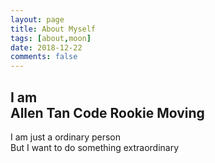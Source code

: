 ```yaml
---
layout: page
title: About Myself
tags: [about,moon]
date: 2018-12-22
comments: false
---
```


<link href="/assets/css/typed.css" rel="stylesheet">

<!-- typed start-->
<div id="home" class="tab-pane fade in active">
<div class="home-content">
    <div role="home-title">
    <h2>I am
        <div id="typed-strings"><span>Allen Tan</span> <span>Code Rookie</span> <span>Moving</span></div>
        <span id="typed" style="white-space:pre;"></span></h2>
    </div>
    <p>I am just a ordinary person<br/>
    But I want to do something extraordinary
    </p>
</div>
<div id="countdown"></div>
</div>  
<!-- typed end -->
<script src="/assets/js/jquery.min.js" type="text/javascript"></script>
<script src="/assets/js/typed.js" type="text/javascript"></script> 
<script>
    $(function(){
        $("#typed").typed({
            stringsElement: $('#typed-strings'),
            typeSpeed: 100,
            backDelay: 1000,
            loop: true,
            contentType: 'html',
            loopCount: false,
        });
    });
</script>
